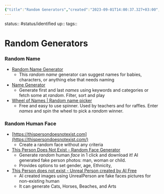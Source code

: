 ```yaml
---
{"title":"Random Generators","created":"2023-09-01T14:00:37.327+03:00","modified":"Monday, September 4th 2023, 9:34:19 AM +03:00","dg-publish":true,"permalink":"/00-09-metadata/07-resources/07-04-random-generators/","dgPassFrontmatter":true,"updated":"2023-09-04T10:44:48.342+03:00"}
---
```



status:: #status/identified 
up:: 
tags::

# Random Generators

### Random Name

- [Random Name Generator](https://www.behindthename.com/random/)
	- This _random name_ generator can suggest names for babies, characters, or anything else that needs naming
- [Name Generator](https://www.name-generator.org.uk/)
	- Generate first and last _names_ using keywords and categories or fetch some at _random_. Filter, sort and play
- [Wheel of Names | Random name picker](https://wheelofnames.com/)
	- Free and easy to use spinner. Used by teachers and for raffles. Enter _names_ and spin the wheel to pick a _random_ winner.

### Random Human Face

- [https://thispersondoesnotexist.com](https://thispersondoesnotexist.com/)
	- Create a random face without any criteria
- [This Person Does Not Exist - Random Face Generator](https://this-person-does-not-exist.com)
	- Generate _random_ human _face_ in 1 click and download it! AI generated fake person photos: man, woman or child.
	- Provides options to set gender, age, Ethnicity, 
- [This Person does not exist - Unreal Person created by AI Free](https://www.unrealperson.com/)
	- AI created images using UnrealPerson are fake faces pictures for non-existing human
	- It can generate Cats, Horses, Beaches, and Arts
